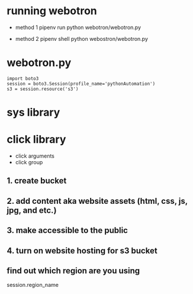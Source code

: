 # running webotron
* method 1
pipenv run python webotron/webotron.py

* method 2
pipenv shell
python webostron/webotron.py

# webotron.py
```
import boto3
session = boto3.Session(profile_name='pythonAutomation')
s3 = session.resource('s3')

```
# sys library
# click library

* click arguments
* click group

## 1. create bucket
## 2. add content aka website assets (html, css, js, jpg, and etc.)
## 3. make accessible to the public
## 4. turn on website hosting for s3 bucket

## find out which region are you using
session.region_name
